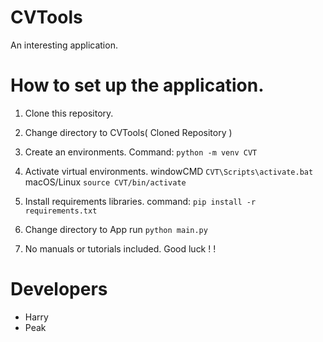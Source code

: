 # CVTools
 An interesting application.

# How to set up the application.

1. Clone this repository.

2. Change directory to CVTools( Cloned Repository )

3. Create an environments.
   Command: ``` python -m venv CVT ```

4. Activate virtual environments.
   windowCMD ``` CVT\Scripts\activate.bat ```
   macOS/Linux ``` source CVT/bin/activate ```

5. Install requirements libraries.
   command: ``` pip install -r requirements.txt ```
   
6. Change directory to App
   run ``` python main.py ```
   
7. No manuals or tutorials included. Good luck ! !

# Developers
- Harry
- Peak
